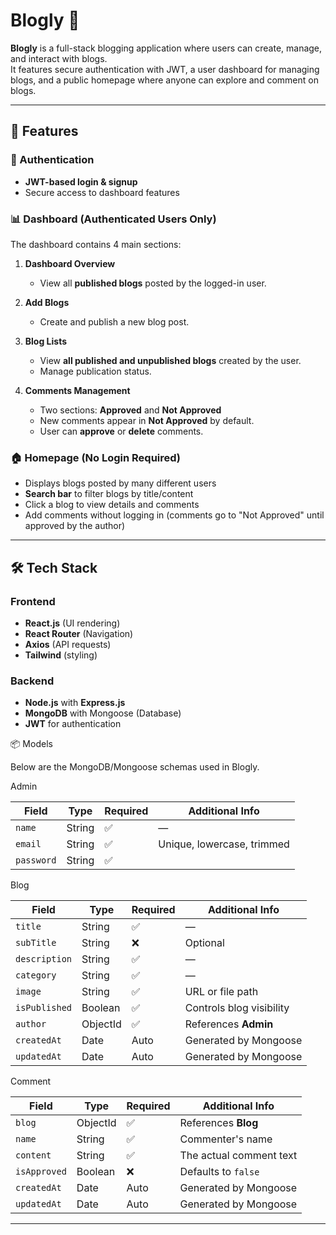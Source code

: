 # Blogly 📝

**Blogly** is a full-stack blogging application where users can create, manage, and interact with blogs.  
It features secure authentication with JWT, a user dashboard for managing blogs, and a public homepage where anyone can explore and comment on blogs.

---

## 🚀 Features

### 🔐 Authentication
- **JWT-based login & signup**
- Secure access to dashboard features

### 📊 Dashboard (Authenticated Users Only)
The dashboard contains 4 main sections:

1. **Dashboard Overview**  
   - View all **published blogs** posted by the logged-in user.

2. **Add Blogs**  
   - Create and publish a new blog post.

3. **Blog Lists**  
   - View **all published and unpublished blogs** created by the user.  
   - Manage publication status.

4. **Comments Management**  
   - Two sections: **Approved** and **Not Approved**  
   - New comments appear in **Not Approved** by default.  
   - User can **approve** or **delete** comments.

### 🏠 Homepage (No Login Required)
- Displays blogs posted by many different users
- **Search bar** to filter blogs by title/content
- Click a blog to view details and comments
- Add comments without logging in (comments go to "Not Approved" until approved by the author)

---

## 🛠 Tech Stack

### Frontend
- **React.js** (UI rendering)
- **React Router** (Navigation)
- **Axios** (API requests)
-  **Tailwind** (styling)

### Backend
- **Node.js** with **Express.js**
- **MongoDB** with Mongoose (Database)
- **JWT** for authentication

📦 Models

Below are the MongoDB/Mongoose schemas used in Blogly.

Admin

| Field      | Type   | Required | Additional Info            |
| ---------- | ------ | -------- | -------------------------- |
| `name`     | String | ✅        | —                         |
| `email`    | String | ✅        | Unique, lowercase, trimmed|
| `password` | String | ✅        |                           |

Blog

| Field         | Type     | Required | Additional Info          |
| ------------- | -------- | -------- | ------------------------ |
| `title`       | String   | ✅        | —                        |
| `subTitle`    | String   | ❌        | Optional                 |
| `description` | String   | ✅        | —                        |
| `category`    | String   | ✅        | —                        |
| `image`       | String   | ✅        | URL or file path         |
| `isPublished` | Boolean  | ✅        | Controls blog visibility |
| `author`      | ObjectId | ✅        | References **Admin**     |
| `createdAt`   | Date     | Auto     | Generated by Mongoose     |
| `updatedAt`   | Date     | Auto     | Generated by Mongoose     |

Comment

| Field        | Type     | Required | Additional Info         |
| ------------ | -------- | -------- | ----------------------- |
| `blog`       | ObjectId | ✅        | References **Blog**     |
| `name`       | String   | ✅        | Commenter's name        |
| `content`    | String   | ✅        | The actual comment text |
| `isApproved` | Boolean  | ❌        | Defaults to `false`     |
| `createdAt`  | Date     | Auto     | Generated by Mongoose     |
| `updatedAt`  | Date     | Auto     | Generated by Mongoose     |



---



